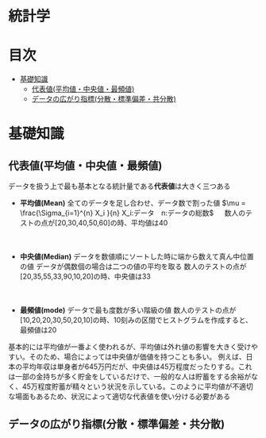 <!-- omit in toc -->
# 統計学

<!-- omit in toc -->
# 目次
- [基礎知識](#基礎知識)
  - [代表値(平均値・中央値・最頻値)](#代表値平均値中央値最頻値)
  - [データの広がり指標(分散・標準偏差・共分散)](#データの広がり指標分散標準偏差共分散)


# 基礎知識
## 代表値(平均値・中央値・最頻値)
データを扱う上で最も基本となる統計量である**代表値**は大きく三つある
- **平均値(Mean)**
全てのデータを足し合わせ、データ数で割った値
$\mu = \frac{\Sigma_{i=1}^{n} X_i }{n} X_i:データ　n:データの総数$
　
数人のテストの点が[20,30,40,50,60]の時、平均値は40

　
- **中央値(Median)**
データを数値順にソートした時に端から数えて真ん中位置の値
データが偶数個の場合は二つの値の平均を取る
数人のテストの点が[20,35,55,33,90,10,20]の時、中央値は33

　
- **最頻値(mode)**
データで最も度数が多い階級の値
数人のテストの点が[10,20,20,30,50,20,10]の時、10刻みの区間でヒストグラムを作成すると、最頻値は20

基本的には平均値が一番よく使われるが、平均値は外れ値の影響を大きく受けやすい。そのため、場合によっては中央値が価値を持つことも多い。
例えば、日本の平均年収は単身者が645万円だが、中央値は45万程度だったりする。これは一部の金持ちが多く貯金をしているだけで、一般的な人は貯蓄をする余裕がなく、45万程度貯蓄が精々という状況を示している。このように平均値が不適切な場面もあるため、状況によって適切な代表値を使い分ける必要がある

## データの広がり指標(分散・標準偏差・共分散)